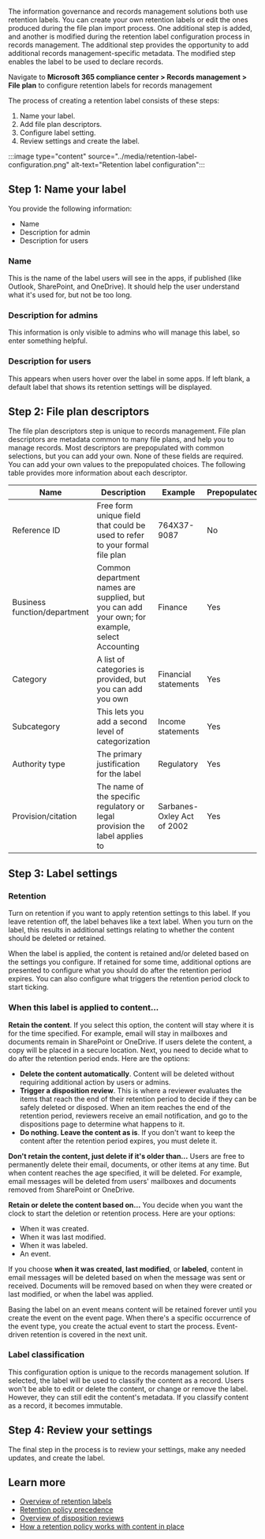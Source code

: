 The information governance and records management solutions both use retention labels. You can create your own retention labels or edit the ones produced during the file plan import process. One additional step is added, and another is modified during the retention label configuration process in records management. The additional step provides the opportunity to add additional records management-specific metadata. The modified step enables the label to be used to declare records.

Navigate to **Microsoft 365 compliance center > Records management > File plan** to configure retention labels for records management

The process of creating a retention label consists of these steps:

1. Name your label.
1. Add file plan descriptors.
1. Configure label setting.
1. Review settings and create the label.

:::image type="content" source="../media/retention-label-configuration.png" alt-text="Retention label configuration":::

## Step 1: Name your label

You provide the following information:

- Name
- Description for admin
- Description for users

### Name

This is the name of the label users will see in the apps, if published (like Outlook, SharePoint, and OneDrive). It should help the user understand what it's used for, but not be too long.

### Description for admins

This information is only visible to admins who will manage this label, so enter something helpful.

### Description for users

This appears when users hover over the label in some apps. If left blank, a default label that shows its retention settings will be displayed.

## Step 2: File plan descriptors

The file plan descriptors step is unique to records management. File plan descriptors are metadata common to many file plans, and help you to manage records. Most descriptors are prepopulated with common selections, but you can add your own. None of these fields are required. You can add your own values to the prepopulated choices. The following table provides more information about each descriptor.

| Name  | Description  | Example  | Prepopulated?  |
|---|---|---|---|
| Reference   ID  | Free form unique field that could be used to refer to your formal file plan  | 764X37-9087  | No  |
|  Business function/department |  Common department names are supplied, but you can add your own; for example, select Accounting | Finance	  | Yes  |
| Category  | A list of categories is provided, but you can add you own  | Financial statements  |  Yes |
|  Subcategory |  This lets you add a second level of categorization |  Income statements |  Yes |
|  Authority type | The primary justification for the label  | Regulatory  | Yes  |
| Provision/citation  | The name of the specific regulatory or legal provision the label applies to  | Sarbanes-Oxley Act of 2002  |  Yes |

## Step 3: Label settings

### Retention

Turn on retention if you want to apply retention settings to this label. If you leave retention off, the label behaves like a text label. When you turn on the label, this results in additional settings relating to whether the content should be deleted or retained. 

When the label is applied, the content is retained and/or deleted based on the settings you configure. If retained for some time, additional options are presented to configure what you should do after the retention period expires. You can also configure what triggers the retention period clock to start ticking.

### When this label is applied to content...

**Retain the content**. If you select this option, the content will stay where it is for the time specified. For example, email will stay in mailboxes and documents remain in SharePoint or OneDrive. If users delete the content, a copy will be placed in a secure location. Next, you need to decide what to do after the retention period ends. Here are the options:

- **Delete the content automatically**. Content will be deleted without requiring additional action by users or admins.
- **Trigger a disposition review**. This is where a reviewer evaluates the items that reach the end of their retention period to decide if they can be safely deleted or disposed. When an item reaches the end of the retention period, reviewers receive an email notification, and go to the dispositions page to determine what happens to it.
- **Do nothing. Leave the content as is**. If you don't want to keep the content after the retention period expires, you must delete it.

**Don't retain the content, just delete if it's older than...** Users are free to permanently delete their email, documents, or other items at any time. But when content reaches the age specified, it will be deleted. For example, email messages will be deleted from users' mailboxes and documents removed from SharePoint or OneDrive.

**Retain or delete the content based on...** You decide when you want the clock to start the deletion or retention process. Here are your options:

- When it was created.
- When it was last modified.
- When it was labeled.
- An event.

If you choose **when it was created, last modified**, or **labeled**, content in email messages will be deleted based on when the message was sent or received. Documents will be removed based on when they were created or last modified, or when the label was applied.

Basing the label on an event means content will be retained forever until you create the event on the event page. When there's a specific occurrence of the event type, you create the actual event to start the process. Event-driven retention is covered in the next unit.

### Label classification

This configuration option is unique to the records management solution. If selected, the label will be used to classify the content as a record. Users won't be able to edit or delete the content, or change or remove the label. However, they can still edit the content's metadata. If you classify content as a record, it becomes immutable.

## Step 4: Review your settings

The final step in the process is to review your settings, make any needed updates, and create the label.

## Learn more

- [Overview of retention labels](/microsoft-365/compliance/labels)
- [Retention policy precedence](/microsoft-365/compliance/labels#the-principles-of-retention-or-what-takes-precedence)
- [Overview of disposition reviews](/microsoft-365/compliance/disposition-reviews)
- [How a retention policy works with content in place](/microsoft-365/compliance/retention-policies#how-a-retention-policy-works-with-content-in-place)
